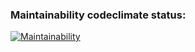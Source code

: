 ### Maintainability codeclimate status:

[![Maintainability](https://api.codeclimate.com/v1/badges/a99a88d28ad37a79dbf6/maintainability)](https://codeclimate.com/github/ArinaAnderson/jest-prj-1/maintainability)
